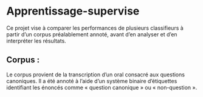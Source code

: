 # Apprentissage-supervise

Ce projet vise à comparer les performances de plusieurs classifieurs à partir d’un corpus préalablement annoté, avant d’en analyser et d’en interpréter les résultats.

## Corpus : 
Le corpus provient de la transcription d’un oral consacré aux questions canoniques. Il a été annoté à l’aide d’un système binaire d’étiquettes identifiant les énoncés comme « question canonique » ou « non-question ».
